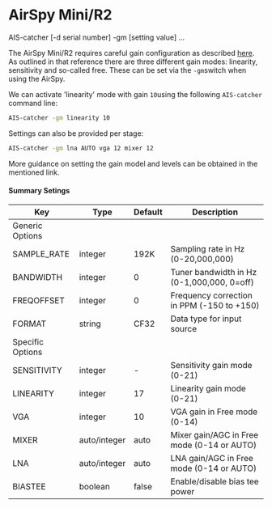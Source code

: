 # AirSpy Mini/R2

<div class="command-container">
      <div class="command-syntax">
        <span class="cmd-name">AIS-catcher</span>
        [<span class="cmd-flag">-d</span> <span class="cmd-value">serial number</span>]
        <span class="cmd-flag">-gm</span>
        [<span class="cmd-setting">setting</span> <span class="cmd-value">value</span>]
        ...
    </div>
</div>

The AirSpy Mini/R2 requires careful gain configuration as described [here](https://airspy.com/quickstart/).  As outlined in that reference there are three different gain modes: linearity, sensitivity and so-called free. These can be set via the ```-gm```switch when using the AirSpy. 

We can activate 'linearity' mode with gain ```10```using the following ```AIS-catcher``` command line:

```bash
AIS-catcher -gm linearity 10
```
Settings can also be provided per stage:
```bash
AIS-catcher -gm lna AUTO vga 12 mixer 12
```
More guidance on setting the gain model and levels can be obtained in the mentioned link.

#### Summary Setings

<div class="input-table" markdown>

| Key | Type | Default | Description |
|---------|------|---------|-------------|
| Generic Options | | | |
| <span class="cmd-setting">SAMPLE_RATE</span> | integer | <span class="cmd-value">192K</span> | Sampling rate in Hz (0-20,000,000) |
| <span class="cmd-setting">BANDWIDTH</span> | integer | <span class="cmd-value">0</span> | Tuner bandwidth in Hz (0-1,000,000, 0=off) |
| <span class="cmd-setting">FREQOFFSET</span> | integer | <span class="cmd-value">0</span> | Frequency correction in PPM (-150 to +150) |
| <span class="cmd-setting">FORMAT</span> | string | <span class="cmd-value">CF32</span> | Data type for input source |
| Specific Options | | | |
| <span class="cmd-setting">SENSITIVITY</span> | integer | <span class="cmd-value">-</span> | Sensitivity gain mode (0-21) |
| <span class="cmd-setting">LINEARITY</span> | integer | <span class="cmd-value">17</span> | Linearity gain mode (0-21) |
| <span class="cmd-setting">VGA</span> | integer | <span class="cmd-value">10</span> | VGA gain in Free mode (0-14) |
| <span class="cmd-setting">MIXER</span> | auto/integer | <span class="cmd-value">auto</span> | Mixer gain/AGC in Free mode (0-14 or AUTO) |
| <span class="cmd-setting">LNA</span> | auto/integer | <span class="cmd-value">auto</span> | LNA gain/AGC in Free mode (0-14 or AUTO) |
| <span class="cmd-setting">BIASTEE</span> | boolean | <span class="cmd-value">false</span> | Enable/disable bias tee power |

</div>